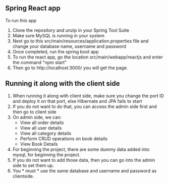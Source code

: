  ## Spring React app

To run this app

 1. Clone the repository and unzip in your Spring Tool Suite
 2. Make sure MySQL is running in your system
 3. Next go to this src/main/resources/application.properties file and change your database name, username and password
 4. Once completed, run the spring boot app
 5. To run the react app, go the location src/main/webapp/reactjs and enter the command "npm start"
 6. Then go to http://localhost:3000/ you will get the page.


## Running it along with the client side

 1. When running it along with client side, make sure you change the port ID and deploy it on that port, else Hibernate and JPA fails to start
 2. If you do not want to do that, you can access the admin side first and then go to client side
 3. On admin side, we can:
    * View all order details
    * View all user details
    * View all category details
    * Perform CRUD operations on book details
    * View Book Details
 4. For beginning the project, there are some dummy data added into mysql, for beginning the project.
 5. If you do not want to add those data, then you can go into the admin side to set them up.
 6. You * must * use the same database and username and password as clientside.







